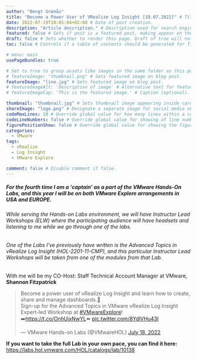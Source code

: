 ```yaml
---
author: "Bengt Grønås"
title: "Become a Power User of VRealize Log Insight [19.07.2022]" # Title of the blog post.
date: 2022-07-19T10:05:04+02:00 # Date of post creation.
description: "Article description." # Description used for search engine.
featured: false # Sets if post is a featured post, making appear on the home page side bar.
draft: false # Sets whether to render this page. Draft of true will not be rendered.
toc: false # Controls if a table of contents should be generated for first-level links automatically.

# menu: main
usePageBundles: true 

# Set to true to group assets like images in the same folder as this post.
# featureImage: "thumbnail.png" # Sets featured image on blog post.
featureImage: "line.jpg" # Sets featured image on blog post.
# featureImageAlt: 'Description of image' # Alternative text for featured image.
# featureImageCap: 'This is the featured image.' # Caption (optional).

thumbnail: "thumbnail.jpg" # Sets thumbnail image appearing inside card on homepage.
shareImage: "logo.png" # Designate a separate image for social media sharing.
codeMaxLines: 10 # Override global value for how many lines within a code block before auto-collapsing.
codeLineNumbers: false # Override global value for showing of line numbers within code block.
figurePositionShow: false # Override global value for showing the figure label.
categories:
  - VMware
tags:
  - vRealize
  - Log Insight
  - VMware Explore

comment: false # Disable comment if false.
---
```


##### For the fourth time I am a 'captain' as a part of the VMware Hands-On Labs, and this year I will be on both **VMware Explore** arrangements in USA and EUROPE. 

###### While serving the Hands-on Labs environment, we will have Instructor Lead Workshops (ELW) where the participating audience will have headsets and listening to me while we go through one of the labs. 

###### One of the Labs I've previously have written is the Advanced Topics in vRealize Log Insight (HOL-2201-11-CMP), and this particular Instructor Lead Workshops will be taken from one of the modules from that Lab. 

With me will be my CO-Host: Staff Technical Account Manager at VMware, **Shannon Fitzpatrick**

<blockquote class="twitter-tweet"><p lang="en" dir="ltr">Become a power user of vRealize Log Insight and learn how to create, share and manage dashboards.💪<br>Sign-up for the Advanced Topics in VMware vRealize Log Insight Expert-led Workshop at <a href="https://twitter.com/hashtag/VMwareExplore?src=hash&amp;ref_src=twsrc%5Etfw">#VMwareExplore</a>!<br>➡️<a href="https://t.co/OnhUixNwYL">https://t.co/OnhUixNwYL</a>⬅️ <a href="https://t.co/8YdlVHu43I">pic.twitter.com/8YdlVHu43I</a></p>&mdash; VMware Hands-on Labs (@VMwareHOL) <a href="https://twitter.com/VMwareHOL/status/1549072662063771650?ref_src=twsrc%5Etfw">July 18, 2022</a></blockquote> <script async src="https://platform.twitter.com/widgets.js" charset="utf-8"></script>



**If you want to take the full Lab in your own pace, you can find it here:** https://labs.hol.vmware.com/HOL/catalogs/lab/10138 

